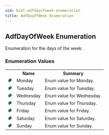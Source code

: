 ```yaml
---
uid: biml-adfdayofweek-enumeration
title: AdfDayOfWeek Enumeration
---
```


## AdfDayOfWeek Enumeration

<div class="LanguageSummary"><div class ="SummaryItem">Enumeration for the days of the week.</div></div>
<div class="EnumValueGroup">

### Enumeration Values

<table id="EnumValue" class="MemberList"><tbody><tr><th class="MemberTypeIconColumnHeader">&nbsp;</th><th class="MemberNameColumnHeader">Name</th><th class="MemberSummaryColumnHeader">Summary</th></tr><tr class="cd0"><td align="center" class="MemberTypeIcon"><img src="enumValue.png"></img></td><td class="MemberName">Monday</td><td class="MemberSummary"><div class ="SummaryItem">Enum value for Monday.</div></td></tr><tr class="cd1"><td align="center" class="MemberTypeIcon"><img src="enumValue.png"></img></td><td class="MemberName">Tuesday</td><td class="MemberSummary"><div class ="SummaryItem">Enum value for Tuesday.</div></td></tr><tr class="cd0"><td align="center" class="MemberTypeIcon"><img src="enumValue.png"></img></td><td class="MemberName">Wednesday</td><td class="MemberSummary"><div class ="SummaryItem">Enum value for Wednesday.</div></td></tr><tr class="cd1"><td align="center" class="MemberTypeIcon"><img src="enumValue.png"></img></td><td class="MemberName">Thursday</td><td class="MemberSummary"><div class ="SummaryItem">Enum value for Thursday.</div></td></tr><tr class="cd0"><td align="center" class="MemberTypeIcon"><img src="enumValue.png"></img></td><td class="MemberName">Friday</td><td class="MemberSummary"><div class ="SummaryItem">Enum value for Friday.</div></td></tr><tr class="cd1"><td align="center" class="MemberTypeIcon"><img src="enumValue.png"></img></td><td class="MemberName">Saturday</td><td class="MemberSummary"><div class ="SummaryItem">Enum value for Saturday.</div></td></tr><tr class="cd0"><td align="center" class="MemberTypeIcon"><img src="enumValue.png"></img></td><td class="MemberName">Sunday</td><td class="MemberSummary"><div class ="SummaryItem">Enum value for Sunday.</div></td></tr></tbody></table>
</div>